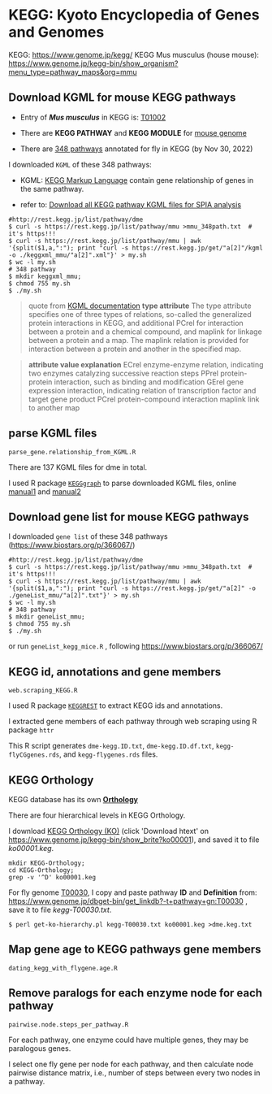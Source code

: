 
# KEGG: Kyoto Encyclopedia of Genes and Genomes
KEGG: https://www.genome.jp/kegg/
KEGG Mus musculus (house mouse): https://www.genome.jp/kegg-bin/show_organism?menu_type=pathway_maps&org=mmu


## Download KGML for mouse KEGG pathways

- Entry of ***Mus musculus*** in KEGG is: [T01002](https://www.genome.jp/kegg-bin/show_organism?org=mmu)

- There are **KEGG PATHWAY** and **KEGG MODULE** for [mouse genome](https://www.genome.jp/dbget-bin/get_linkdb?-t+2+gn:T01002)

- There are [348 pathways](https://www.genome.jp/dbget-bin/get_linkdb?-t+pathway+gn:T01002) annotated for fly in KEGG (by Nov 30, 2022) 


I downloaded `KGML` of these 348 pathways:

- KGML: [KEGG Markup Language](https://www.genome.jp/kegg/xml/docs/)
contain gene relationship of genes in the same pathway.

- refer to: [Download all KEGG pathway KGML files for SPIA analysis](https://www.r-bloggers.com/2018/06/download-all-kegg-pathway-kgml-files-for-spia-analysis/)


```
#http://rest.kegg.jp/list/pathway/dme
$ curl -s https://rest.kegg.jp/list/pathway/mmu >mmu_348path.txt  # it's https!!!
$ curl -s https://rest.kegg.jp/list/pathway/mmu | awk '{split($1,a,":"); print "curl -s https://rest.kegg.jp/get/"a[2]"/kgml -o ./keggxml_mmu/"a[2]".xml"}' > my.sh
$ wc -l my.sh
# 348 pathway
$ mkdir keggxml_mmu;
$ chmod 755 my.sh 
$ ./my.sh 
```

> quote from [KGML documentation](https://www.genome.jp/kegg/xml/docs/)
> **type attribute**
> The type attribute specifies one of three types of relations, so-called the generalized protein interactions in KEGG, and additional PCrel for interaction between a protein and a chemical compound, and maplink for linkage between a protein and a map. The maplink relation is provided for interaction between a protein and another in the specified map.

> **attribute value explanation**
> ECrel   enzyme-enzyme relation, indicating two enzymes catalyzing successive reaction steps
> PPrel   protein-protein interaction, such as binding and modification
> GErel   gene expression interaction, indicating relation of transcription factor and target gene product
> PCrel   protein-compound interaction
> maplink link to another map


## parse KGML files

`parse_gene.relationship_from_KGML.R`

There are 137 KGML files for dme in total.

I used R package [`KEGGgraph`](https://www.bioconductor.org/packages/release/bioc/html/KEGGgraph.html) to parse downloaded KGML files, online [manual1](https://www.bioconductor.org/packages/release/bioc/vignettes/KEGGgraph/inst/doc/KEGGgraphApp.pdf) and [manual2](https://www.bioconductor.org/packages/release/bioc/vignettes/KEGGgraph/inst/doc/KEGGgraph.pdf)



## Download gene list for mouse KEGG pathways

I downloaded `gene list` of these 348 pathways (https://www.biostars.org/p/366067/)

```
#http://rest.kegg.jp/list/pathway/dme
$ curl -s https://rest.kegg.jp/list/pathway/mmu >mmu_348path.txt  # it's https!!!
$ curl -s https://rest.kegg.jp/list/pathway/mmu | awk '{split($1,a,":"); print "curl -s https://rest.kegg.jp/get/"a[2]" -o ./geneList_mmu/"a[2]".txt"}' > my.sh
$ wc -l my.sh
# 348 pathway
$ mkdir geneList_mmu;
$ chmod 755 my.sh 
$ ./my.sh 
```

or run `geneList_kegg_mice.R` , following https://www.biostars.org/p/366067/


## KEGG id, annotations and gene members

`web.scraping_KEGG.R`

I used R package [`KEGGREST`](https://bioconductor.org/packages/release/bioc/html/KEGGREST.html) to extract KEGG ids and annotations.

I extracted gene members of each pathway through web scraping using R package `httr`

This R script generates `dme-kegg.ID.txt`, `dme-kegg.ID.df.txt`, `kegg-flyCGgenes.rds`, and `kegg-flygenes.rds` files.


## KEGG Orthology

KEGG database has its own [**Orthology**](https://www.genome.jp/kegg-bin/show_brite?ko00001)

There are four hierarchical levels in KEGG Orthology.

I download [KEGG Orthology (KO)](https://www.genome.jp/kegg-bin/download_htext?htext=ko00001&format=htext&filedir=) (click 'Download htext' on https://www.genome.jp/kegg-bin/show_brite?ko00001), and saved it to file *ko00001.keg*.

```
mkdir KEGG-Orthology;
cd KEGG-Orthology;
grep -v '^D' ko00001.keg

```

For fly genome [T00030](https://www.genome.jp/kegg-bin/show_organism?menu_type=genome_info&org=dme),
I copy and paste pathway **ID** and **Definition** from:
https://www.genome.jp/dbget-bin/get_linkdb?-t+pathway+gn:T00030 , save it to file *kegg-T00030.txt*.

```
$ perl get-ko-hierarchy.pl kegg-T00030.txt ko00001.keg >dme.keg.txt
```


## Map gene age to KEGG pathways gene members 

`dating_kegg_with_flygene.age.R`

## Remove paralogs for each enzyme node for each pathway 

`pairwise.node.steps_per_pathway.R`

For each pathway, one enzyme could have multiple genes, they may be paralogous genes.

I select one fly gene per node for each pathway, and then calculate node pairwise distance matrix, i.e., number of steps between every two nodes in a pathway.


